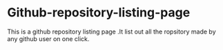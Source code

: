 # Github-repository-listing-page
This is a github repository listing page .It list out all the ropsitory made by any github user on one click.
